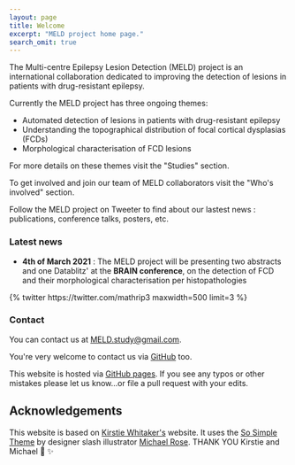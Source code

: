 ```yaml
---
layout: page
title: Welcome
excerpt: "MELD project home page."
search_omit: true
---
```


The Multi-centre Epilepsy Lesion Detection (MELD) project is an international collaboration dedicated to improving the detection of lesions in patients with drug-resistant epilepsy. 

Currently the MELD project has three ongoing themes:
* Automated detection of lesions in patients with drug-resistant epilepsy
* Understanding the topographical distribution of focal cortical dysplasias (FCDs)
* Morphological characterisation of FCD lesions 

For more details on these themes visit the "Studies" section. 

To get involved and join our team of MELD collaborators visit the "Who's involved" section.

Follow the MELD project on Tweeter to find about our lastest news :  publications, conference talks, posters, etc. 

### Latest news 
* **4th of March 2021** : The MELD project will be presenting two abstracts and one Datablitz' at the **BRAIN conference**, on the detection of FCD and their morphological characterisation per histopathologies 

<div class='jekyll-twitter-plugin'>
	{% twitter https://twitter.com/mathrip3 maxwidth=500 limit=3 %}
</div>

### Contact

You can contact us at [MELD.study@gmail.com](mailto:MELD.study@gmail.com).

You're very welcome to contact us via [GitHub](https://github.com/MELDProject) too. 

This website is hosted via [GitHub pages](https://github.com/MELDProject/MELDProject.github.io). If you see any typos or other mistakes please let us know...or file a pull request with your edits.

## Acknowledgements
This website is based on [Kirstie Whitaker's](https://whitakerlab.github.io/) website. It uses the [So Simple Theme](http://mmistakes.github.io/so-simple-theme) by designer slash illustrator [Michael Rose](http://mademistakes.com). THANK YOU Kirstie and Michael :tada: :sparkles:
